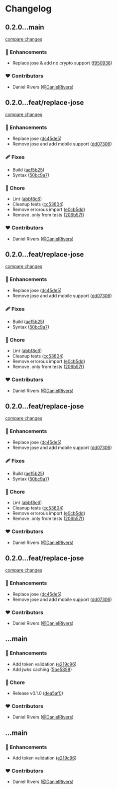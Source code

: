 # Changelog


## 0.2.0...main

[compare changes](https://github.com/kinde-oss/jwt-validator/compare/0.2.0...main)

### 🚀 Enhancements

- Replace jose & add no crypto support ([f950936](https://github.com/kinde-oss/jwt-validator/commit/f950936))

### ❤️ Contributors

- Daniel Rivers ([@DanielRivers](http://github.com/DanielRivers))

## 0.2.0...feat/replace-jose

[compare changes](https://github.com/kinde-oss/jwt-validator/compare/0.2.0...feat/replace-jose)

### 🚀 Enhancements

- Replace jose ([dc45de5](https://github.com/kinde-oss/jwt-validator/commit/dc45de5))
- Remove jose and add mobile support ([dd07306](https://github.com/kinde-oss/jwt-validator/commit/dd07306))

### 🩹 Fixes

- Build ([aef5b25](https://github.com/kinde-oss/jwt-validator/commit/aef5b25))
- Syntax ([50bc9a7](https://github.com/kinde-oss/jwt-validator/commit/50bc9a7))

### 🏡 Chore

- Lint ([abbf8c6](https://github.com/kinde-oss/jwt-validator/commit/abbf8c6))
- Cleanup tests ([cc53804](https://github.com/kinde-oss/jwt-validator/commit/cc53804))
- Remove errorous import ([e0cb5dd](https://github.com/kinde-oss/jwt-validator/commit/e0cb5dd))
- Remove .only from tests ([206b57f](https://github.com/kinde-oss/jwt-validator/commit/206b57f))

### ❤️ Contributors

- Daniel Rivers ([@DanielRivers](http://github.com/DanielRivers))

## 0.2.0...feat/replace-jose

[compare changes](https://github.com/kinde-oss/jwt-validator/compare/0.2.0...feat/replace-jose)

### 🚀 Enhancements

- Replace jose ([dc45de5](https://github.com/kinde-oss/jwt-validator/commit/dc45de5))
- Remove jose and add mobile support ([dd07306](https://github.com/kinde-oss/jwt-validator/commit/dd07306))

### 🩹 Fixes

- Build ([aef5b25](https://github.com/kinde-oss/jwt-validator/commit/aef5b25))
- Syntax ([50bc9a7](https://github.com/kinde-oss/jwt-validator/commit/50bc9a7))

### 🏡 Chore

- Lint ([abbf8c6](https://github.com/kinde-oss/jwt-validator/commit/abbf8c6))
- Cleanup tests ([cc53804](https://github.com/kinde-oss/jwt-validator/commit/cc53804))
- Remove errorous import ([e0cb5dd](https://github.com/kinde-oss/jwt-validator/commit/e0cb5dd))
- Remove .only from tests ([206b57f](https://github.com/kinde-oss/jwt-validator/commit/206b57f))

### ❤️ Contributors

- Daniel Rivers ([@DanielRivers](http://github.com/DanielRivers))

## 0.2.0...feat/replace-jose

[compare changes](https://github.com/kinde-oss/jwt-validator/compare/0.2.0...feat/replace-jose)

### 🚀 Enhancements

- Replace jose ([dc45de5](https://github.com/kinde-oss/jwt-validator/commit/dc45de5))
- Remove jose and add mobile support ([dd07306](https://github.com/kinde-oss/jwt-validator/commit/dd07306))

### 🩹 Fixes

- Build ([aef5b25](https://github.com/kinde-oss/jwt-validator/commit/aef5b25))
- Syntax ([50bc9a7](https://github.com/kinde-oss/jwt-validator/commit/50bc9a7))

### 🏡 Chore

- Lint ([abbf8c6](https://github.com/kinde-oss/jwt-validator/commit/abbf8c6))
- Cleanup tests ([cc53804](https://github.com/kinde-oss/jwt-validator/commit/cc53804))
- Remove errorous import ([e0cb5dd](https://github.com/kinde-oss/jwt-validator/commit/e0cb5dd))
- Remove .only from tests ([206b57f](https://github.com/kinde-oss/jwt-validator/commit/206b57f))

### ❤️ Contributors

- Daniel Rivers ([@DanielRivers](http://github.com/DanielRivers))

## 0.2.0...feat/replace-jose

[compare changes](https://github.com/kinde-oss/jwt-validator/compare/0.2.0...feat/replace-jose)

### 🚀 Enhancements

- Replace jose ([dc45de5](https://github.com/kinde-oss/jwt-validator/commit/dc45de5))
- Remove jose and add mobile support ([dd07306](https://github.com/kinde-oss/jwt-validator/commit/dd07306))

### ❤️ Contributors

- Daniel Rivers ([@DanielRivers](http://github.com/DanielRivers))

## ...main


### 🚀 Enhancements

- Add token validation ([e219c96](https://github.com/kinde-oss/jwt-validator/commit/e219c96))
- Add jwks caching ([5be5858](https://github.com/kinde-oss/jwt-validator/commit/5be5858))

### 🏡 Chore

- Release v0.1.0 ([dea5af0](https://github.com/kinde-oss/jwt-validator/commit/dea5af0))

### ❤️ Contributors

- Daniel Rivers ([@DanielRivers](http://github.com/DanielRivers))

## ...main


### 🚀 Enhancements

- Add token validation ([e219c96](https://github.com/kinde-oss/jwt-validator/commit/e219c96))

### ❤️ Contributors

- Daniel Rivers ([@DanielRivers](http://github.com/DanielRivers))

